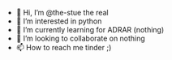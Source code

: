 - 👋 Hi, I’m @the-stue the real
- 👀 I’m interested in python
- 🌱 I’m currently learning for ADRAR (nothing)
- 💞️ I’m looking to collaborate on nothing
- 📫 How to reach me tinder ;)

<!---
the-stue/the-stue is a ✨ special ✨ repository because its `README.md` (this file) appears on your GitHub profile.
You can click the Preview link to take a look at your changes.
--->
